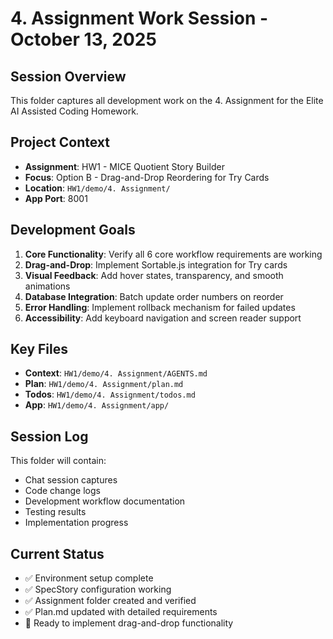 # 4. Assignment Work Session - October 13, 2025

## Session Overview
This folder captures all development work on the 4. Assignment for the Elite AI Assisted Coding Homework.

## Project Context
- **Assignment**: HW1 - MICE Quotient Story Builder
- **Focus**: Option B - Drag-and-Drop Reordering for Try Cards
- **Location**: `HW1/demo/4. Assignment/`
- **App Port**: 8001

## Development Goals
1. **Core Functionality**: Verify all 6 core workflow requirements are working
2. **Drag-and-Drop**: Implement Sortable.js integration for Try cards
3. **Visual Feedback**: Add hover states, transparency, and smooth animations
4. **Database Integration**: Batch update order numbers on reorder
5. **Error Handling**: Implement rollback mechanism for failed updates
6. **Accessibility**: Add keyboard navigation and screen reader support

## Key Files
- **Context**: `HW1/demo/4. Assignment/AGENTS.md`
- **Plan**: `HW1/demo/4. Assignment/plan.md`
- **Todos**: `HW1/demo/4. Assignment/todos.md`
- **App**: `HW1/demo/4. Assignment/app/`

## Session Log
This folder will contain:
- Chat session captures
- Code change logs
- Development workflow documentation
- Testing results
- Implementation progress

## Current Status
- ✅ Environment setup complete
- ✅ SpecStory configuration working
- ✅ Assignment folder created and verified
- ✅ Plan.md updated with detailed requirements
- 🔄 Ready to implement drag-and-drop functionality
